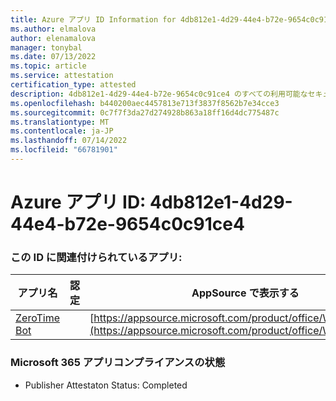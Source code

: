```yaml
---
title: Azure アプリ ID Information for 4db812e1-4d29-44e4-b72e-9654c0c91ce4
ms.author: elmalova
author: elenamalova
manager: tonybal
ms.date: 07/13/2022
ms.topic: article
ms.service: attestation
certification_type: attested
description: 4db812e1-4d29-44e4-b72e-9654c0c91ce4 のすべての利用可能なセキュリティとコンプライアンス情報。
ms.openlocfilehash: b440200aec4457813e713f3837f8562b7e34cce3
ms.sourcegitcommit: 0c7f7f3da27d274928b863a18ff16d4dc775487c
ms.translationtype: MT
ms.contentlocale: ja-JP
ms.lasthandoff: 07/14/2022
ms.locfileid: "66781901"
---
```

# <a name="azure-app-id-4db812e1-4d29-44e4-b72e-9654c0c91ce4"></a>Azure アプリ ID: 4db812e1-4d29-44e4-b72e-9654c0c91ce4


### <a name="apps-associated-with-this-id"></a>この ID に関連付けられているアプリ:
| **アプリ名** | **認定** | **AppSource で表示する** |
|--------------|---------------|-----------------------|
| [ZeroTime Bot](../forward/WA200003717.md) |  | [https://appsource.microsoft.com/product/office/WA200003717](https://appsource.microsoft.com/product/office/WA200003717) |

### <a name="microsoft-365-app-compliance-status"></a>Microsoft 365 アプリコンプライアンスの状態
- Publisher Attestaton Status: Completed
